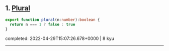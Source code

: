 ## 1. [Plural](https://www.codewars.com/kata/52ceafd1f235ce81aa00073a)

```typescript
export function plural(n:number):boolean {
  return n === 1 ? false : true
}
```


completed: 2022-04-29T15:07:26.678+0000 | 8 kyu


------


<br>


<br>
